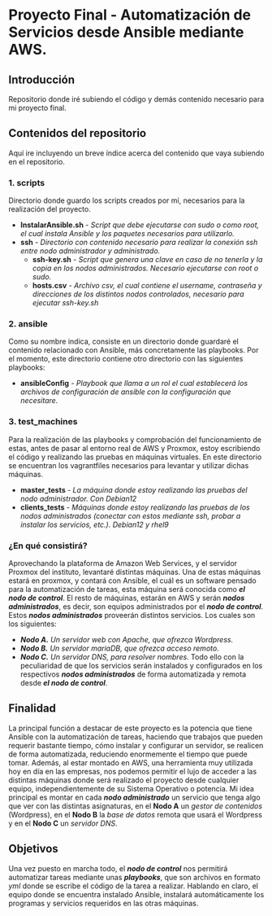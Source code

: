 # Proyecto Final - Automatización de Servicios desde Ansible mediante AWS.

## Introducción
Repositorio donde iré subiendo el código y demás contenido necesario para mi proyecto final.

## Contenidos del repositorio
Aquí ire incluyendo un breve índice acerca del contenido que vaya subiendo en el repositorio.

### 1. scripts
  Directorio donde guardo los scripts creados por mí, necesarios para la realización del proyecto.
  - **InstalarAnsible.sh**  -  *Script que debe ejecutarse con sudo o como root, el cual instala Ansible y los paquetes necesarios para utilizarlo.*
  - **ssh**  -  *Directorio con contenido necesario para realizar la conexión ssh entre nodo administrador y administrado.*
    - **ssh-key.sh**  -  *Script que genera una clave en caso de no tenerla y la copia en los nodos administrados. Necesario ejecutarse con root o sudo.*
    - **hosts.csv**  -  *Archivo csv, el cual contiene el username, contraseña y direcciones de los distintos nodos controlados, necesario para ejecutar ssh-key.sh*
### 2. ansible
  Como su nombre indica, consiste en un directorio donde guardaré el contenido relacionado con Ansible, más concretamente las playbooks.
  Por el momento, este directorio contiene otro directorio con las siguientes playbooks:
  - **ansibleConfig**  -  *Playbook que llama a un rol el cual establecerá los archivos de configuración de ansible con la configuración que necesitare.*
### 3. test_machines
  Para la realización de las playbooks y comprobación del funcionamiento de estas, antes de pasar al entorno real de AWS y Proxmox, estoy escribiendo el código y realizando las pruebas en máquinas virtuales. En este directorio se encuentran los vagrantfiles necesarios para levantar y utilizar dichas máquinas.
  - **master_tests**  -  *La máquina donde estoy realizando las pruebas del nodo administrador. Con Debian12*
  - **clients_tests**  -  *Máquinas donde estoy realizando las pruebas de los nodos administrados (conectar con estos mediante ssh, probar a instalar los servicios, etc.). Debian12 y rhel9*


### ¿En qué consistirá?
Aprovechando la plataforma de Amazon Web Services, y el servidor Proxmox del instituto, levantaré distintas máquinas. Una de estas máquinas estará en proxmox, y contará con Ansible, el cuál es un software pensado para la automatización de tareas, esta máquina será conocida como ***el nodo de control***. El resto de máquinas, estarán en AWS y serán ***nodos administrados***, es decir, son equipos administrados por el ***nodo de control***. Estos ***nodos administrados*** proveerán distintos servicios. Los cuales son los siguientes:
  - ***Nodo A.*** *Un servidor web con Apache, que ofrezca Wordpress.*
  - ***Nodo B.*** *Un servidor mariaDB, que ofrezca acceso remoto.*
  - ***Nodo C.*** *Un servidor DNS, para resolver nombres.*
Todo ello con la peculiaridad de que los servicios serán instalados y configurados en los respectivos ***nodos administrados*** de forma automatizada y remota desde ***el nodo de control***.

## Finalidad
La principal función a destacar de este proyecto es la potencia que tiene Ansible con la automatización de tareas, haciendo que trabajos que pueden requerir bastante tiempo, cómo instalar y configurar un servidor, se realicen de forma automatizada, reduciendo enormemente el tiempo que puede tomar.
Además, al estar montado en AWS, una herramienta muy utilizada hoy en día en las empresas, nos podemos permitir el lujo de acceder a las distintas máquinas donde será realizado el proyecto desde cualquier equipo, independientemente de su Sistema Operativo o potencia.
Mi idea principal es montar en cada ***nodo administrado*** un servicio que tenga algo que ver con las distintas asignaturas, en el **Nodo A** un _gestor de contenidos_ (Wordpress), en el **Nodo B** la _base de datos_ remota que usará el Wordpress y en el **Nodo C** un _servidor DNS_.

## Objetivos
Una vez puesto en marcha todo, el ***nodo de control*** nos permitirá automatizar tareas mediante unas ***playbooks***, que son archivos en formato _yml_ donde se escribe el código de la tarea a realizar.
Hablando en claro, el equipo donde se encuentra instalado Ansible, instalará automáticamente los programas y servicios requeridos en las otras máquinas.
